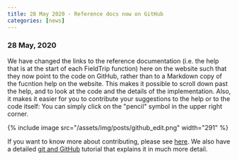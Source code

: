 ```yaml
---
title: 28 May 2020 - Reference docs now on GitHub
categories: [news]
---
```


### 28 May, 2020

We have changed the links to the reference documentation (i.e. the help that is at the start of each FieldTrip function) here on the website such that they now point to the code on GitHub, rather than to a Markdown copy of the fucntion help on the website. This makes it possible to scroll down past the help, and to look at the code and the details of the implementation. Also, it makes it easier for you to contribute your suggestions to the help or to the code itself: You can simply click on the "pencil" symbol in the upper right corner.

{% include image src="/assets/img/posts/github_edit.png" width="291" %}

If you want to know more about contributing, please see [here](/development/contribute/). We also have a detailed [git and GitHub](/development/git/) tutorial that explains it in much more detail.

